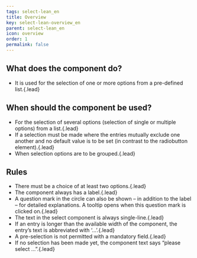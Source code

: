 ```yaml
---
tags: select-lean_en
title: Overview
key: select-lean-overview_en
parent: select-lean_en
icon: overview
order: 1
permalink: false  
---
```


## What does the component do? 
* It is used for the selection of one or more options from a pre-defined list.{.lead}

## When should the component be used?
* For the selection of several options (selection of single or multiple options) from a list.{.lead}
* If a selection must be made where the entries mutually exclude one another and no default value is to be set (in contrast to the <sbb-link variant="inline" type="button" href="/en/design-system/lean/components/radiobutton">radiobutton</sbb-link> element).{.lead}
* When selection options are to be grouped.{.lead}

## Rules
* There must be a choice of at least two options.{.lead}
* The component always has a label.{.lead}
* A question mark in the circle can also be shown – in addition to the label – for detailed explanations. A <sbb-link variant="inline" type="button" href="/en/design-system/lean/components/tooltip">tooltip</sbb-link> opens when this question mark is clicked on.{.lead}
* The text in the select component is always single-line.{.lead}
* If an entry is longer than the available width of the component, the entry’s text is abbreviated with ‘…’.{.lead}
* A pre-selection is not permitted with a mandatory field.{.lead}
* If no selection has been made yet, the component text says “please select …”.{.lead}
